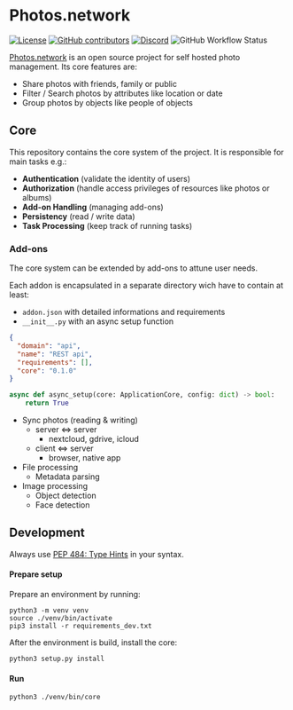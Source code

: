 # Photos.network

[![License](https://img.shields.io/github/license/photos-network/core)](./LICENSE.md)
[![GitHub contributors](https://img.shields.io/github/contributors/photos-network/core?color=success)](https://github.com/photos.network/core/graphs/contributors)
[![Discord](https://img.shields.io/discord/793235453871390720)](https://discord.gg/dGFDpmWp46)
![GitHub Workflow Status](https://img.shields.io/github/workflow/status/photos-network/core/check%20code%20quality)


[Photos.network](https://photos.network) is an open source project for self hosted photo management.
Its core features are:
 - Share photos with friends, family or public
 - Filter / Search photos by attributes like location or date
 - Group photos by objects like people of objects

## Core
This repository contains the core system of the project.
It is responsible for main tasks e.g.:
 - **Authentication**  (validate the identity of users)
 - **Authorization**  (handle access privileges of resources like photos or albums)
 - **Add-on Handling**  (managing add-ons)
 - **Persistency**  (read / write data)
 - **Task Processing**  (keep track of running tasks)

### Add-ons
The core system can be extended by add-ons to attune user needs.

Each addon is encapsulated in a separate directory wich have to contain at least:
- `addon.json` with detailed informations and requirements
- `__init__.py` with an async setup function

```json
{
  "domain": "api",
  "name": "REST api",
  "requirements": [],
  "core": "0.1.0"
}
```

```python
async def async_setup(core: ApplicationCore, config: dict) -> bool:
    return True
```


 - Sync photos (reading & writing)
   - server <=> server
     - nextcloud, gdrive, icloud
   - client <=> server
     - browser, native app
 - File processing
   - Metadata parsing
 - Image processing
   - Object detection
   - Face detection



## Development
Always use [PEP 484: Type Hints](https://www.python.org/dev/peps/pep-0484/) in your syntax.

#### Prepare setup
Prepare an environment by running:
```shell
python3 -m venv venv
source ./venv/bin/activate
pip3 install -r requirements_dev.txt
```

After the environment is build, install the core:
```shell
python3 setup.py install
```

#### Run
```shell
python3 ./venv/bin/core
```

